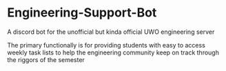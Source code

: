 # Engineering-Support-Bot
A discord bot for the unofficial but kinda official UWO engineering server


The primary functionally is for providing students with easy to access weekly task lists to help the engineering community keep on track through the riggors of the semester
